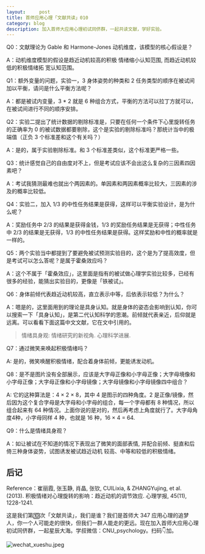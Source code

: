 ```yaml
---
layout:     post
title: 首师应用心理「文献共读」010
category: blog
description: 加入首师大应用心理初试同侪群，一起共读文献，学好实验。
---
```


Q0：文献理论为 Gable 和 Harmone-Jones 动机维度，该模型的核心假设是？

A：动机维度模型的假设是趋近动机较高的积极 情绪缩小认知范围, 而趋近动机较低的积极情绪拓 宽认知范围。

Q1：额外变量的问题，实验一，3 身体姿势的种类和 2 任务类型的顺序在被试间加以平衡，请问是什么平衡方法呢？

A：都是被试内变量，3 * 2 就是 6 种组合方式，平衡的方法可以拉丁方就可以，在被试间进行不同的顺序安排。

Q2：实验二提出了统计数据的剔除标准是，只要在任何一个条件下心里旋转任务的正确率为 0 的被试数据都要剔除，这个是实验的剔除标准吗？那统计当中的极端值（正负 3 个标准差和这个有关吗？）
   
A：是的，属于实验剔除标准。和 3 个标准差类似，这个标准更严格一些。
                                   
Q3：统计感觉自己的自由度对不上，但是考试应该不会出这么复杂的三因素四因素吧？

A：考试我猜测最难也就出个两因素的。单因素和两因素概率比较大，三因素的涉及的概率比较低。

Q4：实验二，加入 1/3 的中性任务结果是获得，这样可以平衡实验设计，是为什么呢？ 

A：奖励任务中 2/3 的结果是获得金钱，1/3 的奖励任务结果是无获得；中性任务中 2/3 的结果是无获得，1/3 的中性任务结果是获得。这样奖励和中性的概率就是一样的。

Q5：两个实验当中都提到了要避免被试预测实验目的，这个是为了提高效度，但是考试可以怎么答呢？是属于霍桑效应吗？

A：这个不属于「霍桑效应」，这里面是指有的被试做心理学实验比较多，已经有很多的经验，能猜出实验目的，更像是「铁被试」。

Q6：身体前倾代表趋近动机较高，直立表示中等，后依表示较低？为什么？

A：嗯是的，这里面用到的理论是具身认知。就是身体的姿态会影响到认知，你可以搜索一下「具身认知」，是第二代认知科学的思潮。前倾就代表亲近，后仰就是远离。可以看看下面这篇中文文献，它在文中引用的。

> 情绪具身观: 情绪研究的新视角. 心理科学进展. 

Q7：通过微笑来唤起积极情绪吗？

A: 是的，微笑唤醒积极情绪，配合着身体前倾，更能诱发动机。

Q8：是不是图片没有全部展示，应该是大字母正像和小字母正像；大字母境像和小字母正像；大字母正像和小字母镜像；大字母镜像和小字母镜像四中组合？

A: 它的这种算法是：4 × 2 × 8，其中 4 是图示的四种角度。2 是正像/镜像，然后因为这个复合字母是大字母和小字母的组合，每一个字母都有 8 种情况，所以组合起来有 64 种情况。上面你说的是对的，然后再考虑上角度就行了。大字母角度4种，小字母同样 4 种，也就是 16 种，16 × 4 = 64.

Q9：什么是情绪具身观？

A：如让被试在不知道的情况下表现出了微笑的面部表情, 并配合前倾、挺直和后倚三种身体姿势，试图诱发被试趋近动机 较高、中等和较低的积极情绪。

## 后记

Reference：崔丽霞, 张玉静, 肖晶, 张钦, CUILixia, & ZHANGYujing, et al. (2013). 积极情绪对心理旋转的影响：趋近动机的调节效应. 心理学报, 45(11), 1228-1241.

这是我们第🔟次「文献共读」，我们是谁？我们是首师大 347 应用心理的追梦人，你一个人可能走的很快，但我们一群人能走的更远。现在加入首师大应用心理初试同侪群，一起星辰大海。学叔微信：CNU_psychology。扫码👇加。

![wechat_xueshu.jpeg](https://image.cnu347.com/WechatQRCode-240629.jpg)


